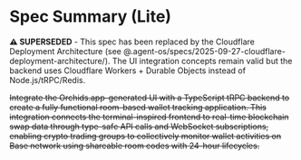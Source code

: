 # Spec Summary (Lite)

**⚠️ SUPERSEDED** - This spec has been replaced by the Cloudflare Deployment Architecture (see @.agent-os/specs/2025-09-27-cloudflare-deployment-architecture/). The UI integration concepts remain valid but the backend uses Cloudflare Workers + Durable Objects instead of Node.js/tRPC/Redis.

~~Integrate the Orchids.app-generated UI with a TypeScript tRPC backend to create a fully functional room-based wallet tracking application. This integration connects the terminal-inspired frontend to real-time blockchain swap data through type-safe API calls and WebSocket subscriptions, enabling crypto trading groups to collectively monitor wallet activities on Base network using shareable room codes with 24-hour lifecycles.~~